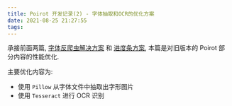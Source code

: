 ```yaml
---
title: Poirot 开发记录(2) - 字体抽取和OCR的优化方案
date: 2021-08-25 21:27:55
tags:
---
```


承接前面两篇, [字体反爬虫解决方案](https://blog.harumonia.moe/font-antispider-cracker/) 和 [进度条方案](https://blog.harumonia.moe/poirot-development-progressbar/), 本篇是对旧版本的 Poirot 部分内容的性能优化.

主要优化内容为:

- 使用 `Pillow` 从字体文件中抽取出字形图片
- 使用 `Tesseract` 进行 OCR 识别

<!-- more -->

